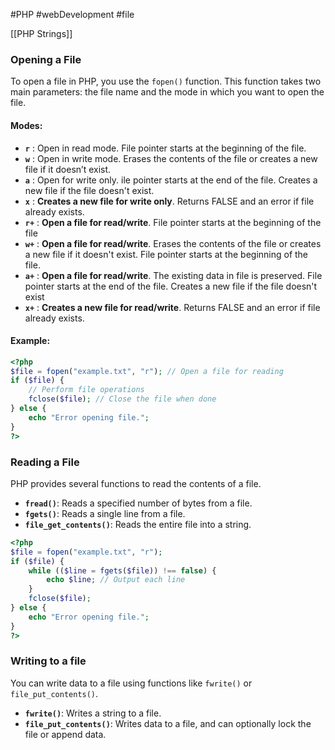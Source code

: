 #PHP #webDevelopment #file

[[PHP Strings]]
### Opening a File

To open a file in PHP, you use the `fopen()` function. This function takes two main parameters: the file name and the mode in which you want to open the file.

#### Modes:

- **`r`** : Open in read mode. File pointer starts at the beginning of the file.
- **`w`** : Open in write mode. Erases the contents of the file or creates a new file if it doesn’t exist.
- **`a`** : Open for write only. ile pointer starts at the end of the file. Creates a new file if the file doesn't exist.
- **`x`** : **Creates a new file for write only**. Returns FALSE and an error if file already exists.
- **`r+`** : **Open a file for read/write**. File pointer starts at the beginning of the file
- **`w+`** : **Open a file for read/write**. Erases the contents of the file or creates a new file if it doesn't exist. File pointer starts at the beginning of the file.
- **`a+`** : **Open a file for read/write**. The existing data in file is preserved. File pointer starts at the end of the file. Creates a new file if the file doesn't exist
- **`x+`** : **Creates a new file for read/write**. Returns FALSE and an error if file already exists.
#### Example:

```php
<?php
$file = fopen("example.txt", "r"); // Open a file for reading
if ($file) {
    // Perform file operations
    fclose($file); // Close the file when done
} else {
    echo "Error opening file.";
}
?>
```

### Reading a File
PHP provides several functions to read the contents of a file.

- **`fread()`**: Reads a specified number of bytes from a file.
- **`fgets()`**: Reads a single line from a file.
- **`file_get_contents()`**: Reads the entire file into a string.
```php
<?php
$file = fopen("example.txt", "r");
if ($file) {
    while (($line = fgets($file)) !== false) {
        echo $line; // Output each line
    }
    fclose($file);
} else {
    echo "Error opening file.";
}
?>
```

### Writing to a file
You can write data to a file using functions like `fwrite()` or `file_put_contents()`.

- **`fwrite()`**: Writes a string to a file.
- **`file_put_contents()`**: Writes data to a file, and can optionally lock the file or append data.
